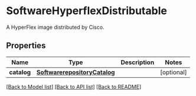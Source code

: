 # SoftwareHyperflexDistributable

A HyperFlex image distributed by Cisco. 
## Properties
Name | Type | Description | Notes
------------ | ------------- | ------------- | -------------
**catalog** | [**SoftwarerepositoryCatalog**](.md) |  | [optional] 

[[Back to Model list]](../README.md#documentation-for-models) [[Back to API list]](../README.md#documentation-for-api-endpoints) [[Back to README]](../README.md)


